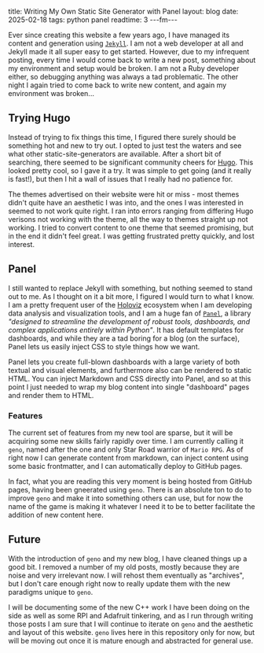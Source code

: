 title: Writing My Own Static Site Generator with Panel
layout: blog
date: 2025-02-18
tags: python panel
readtime: 3
---fm---

Ever since creating this website a few years ago, I have managed its content and generation using [`Jekyll`](https://jekyllrb.com/). I am not a web developer at all and Jekyll made it all super easy to get started. However, due to my infrequent posting, every time I would come back to write a new post, something about my environment and setup would be broken. I am not a Ruby developer either, so debugging anything was always a tad problematic. The other night I again tried to come back to write new content, and again my environment was broken...

## Trying Hugo

Instead of trying to fix things this time, I figured there surely should be something hot and new to try out. I opted to just test the waters and see what other static-site-generators are available. After a short bit of searching, there seemed to be significant community cheers for [Hugo](https://gohugo.io/). This looked pretty cool, so I gave it a try. It was simple to get going (and it really is fast!), but then I hit a wall of issues that I really had no patience for.

The themes advertised on their website were hit or miss - most themes didn't quite have an aesthetic I was into, and the ones I was interested in seemed to not work quite right. I ran into errors ranging from differing Hugo verisons not working with the theme, all the way to themes straight up not working. I tried to convert content to one theme that seemed promising, but in the end it didn't feel great. I was getting frustrated pretty quickly, and lost interest.

## Panel

I still wanted to replace Jekyll with something, but nothing seemed to stand out to me. As I thought on it a bit more, I figured I would turn to what I know. I am a pretty frequent user of the [Holoviz](https://holoviz.org/) ecosystem when I am developing data analysis and visualization tools, and I am a huge fan of [`Panel`](https://panel.holoviz.org/), a library _"designed to streamline the development of robust tools, dashboards, and complex applications entirely within Python"_. It has default templates for dashboards, and while they are a tad boring for a blog (on the surface), Panel lets us easily inject CSS to style things how we want.

Panel lets you create full-blown dashboards with a large variety of both textual and visual elements, and furthermore also can be rendered to static HTML. You can inject Markdown and CSS directly into Panel, and so at this point I just needed to wrap my blog content into single "dashboard" pages and render them to HTML.

### Features

The current set of features from my new tool are sparse, but it will be acquiring some new skills fairly rapidly over time. I am currently calling it `geno`, named after the one and only Star Road warrior of `Mario RPG`. As of right now I can generate content from markdown, can inject content using some basic frontmatter, and I can automatically deploy to GitHub pages.

In fact, what you are reading this very moment is being hosted from GitHub pages, having been gneerated using `geno`. There is an absolute ton to do to improve `geno` and make it into something others can use, but for now the name of the game is making it whatever I need it to be to better facilitate the addition of new content here.

## Future

With the introduction of `geno` and my new blog, I have cleaned things up a good bit. I removed a number of my old posts, mostly because they are noise and very irrelevant now. I will rehost them eventually as "archives", but I don't care enough right now to really update them with the new paradigms unique to `geno`.

I will be documenting some of the new C++ work I have been doing on the side as well as some RPI and Adafruit tinkering, and as I run through writing those posts I am sure that I will continue to iterate on `geno` and the aesthetic and layout of this website. `geno` lives here in this repository only for now, but will be moving out once it is mature enough and abstracted for general use.
